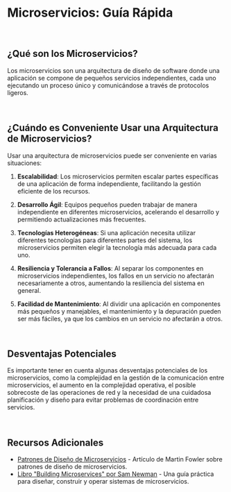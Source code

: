# Microservicios: Guía Rápida

<br/>

## ¿Qué son los Microservicios?

Los microservicios son una arquitectura de diseño de software donde una aplicación se compone de pequeños servicios independientes, cada uno ejecutando un proceso único y comunicándose a través de protocolos ligeros.

<br/>

## ¿Cuándo es Conveniente Usar una Arquitectura de Microservicios?

Usar una arquitectura de microservicios puede ser conveniente en varias situaciones:

1. **Escalabilidad**: Los microservicios permiten escalar partes específicas de una aplicación de forma independiente, facilitando la gestión eficiente de los recursos.

2. **Desarrollo Ágil**: Equipos pequeños pueden trabajar de manera independiente en diferentes microservicios, acelerando el desarrollo y permitiendo actualizaciones más frecuentes.

3. **Tecnologías Heterogéneas**: Si una aplicación necesita utilizar diferentes tecnologías para diferentes partes del sistema, los microservicios permiten elegir la tecnología más adecuada para cada uno.

4. **Resiliencia y Tolerancia a Fallos**: Al separar los componentes en microservicios independientes, los fallos en un servicio no afectarán necesariamente a otros, aumentando la resiliencia del sistema en general.

5. **Facilidad de Mantenimiento**: Al dividir una aplicación en componentes más pequeños y manejables, el mantenimiento y la depuración pueden ser más fáciles, ya que los cambios en un servicio no afectarán a otros.

<br/>

## Desventajas Potenciales

Es importante tener en cuenta algunas desventajas potenciales de los microservicios, como la complejidad en la gestión de la comunicación entre microservicios, el aumento en la complejidad operativa, el posible sobrecoste de las operaciones de red y la necesidad de una cuidadosa planificación y diseño para evitar problemas de coordinación entre servicios.

<br/>

## Recursos Adicionales

- [Patrones de Diseño de Microservicios](https://martinfowler.com/articles/microservices.html) - Artículo de Martin Fowler sobre patrones de diseño de microservicios.
- [Libro "Building Microservices" por Sam Newman](https://samnewman.io/books/building_microservices/) - Una guía práctica para diseñar, construir y operar sistemas de microservicios.
